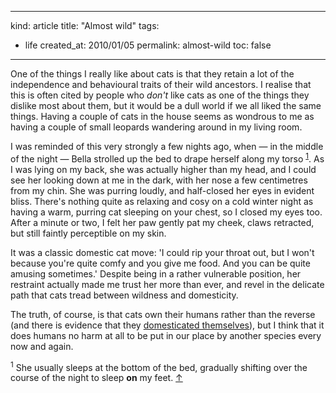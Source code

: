-----
kind: article
title: "Almost wild"
tags:
- life
created_at: 2010/01/05
permalink: almost-wild
toc: false
-----

<p>One of the things I really like about cats is that they retain a lot of the independence and behavioural traits of their wild ancestors. I realise that this is often cited by people who <em>don't</em> like cats as one of the things they dislike most about them, but it would be a dull world if we all liked the same things. Having a couple of cats in the house seems as wondrous to me as having a couple of small leopards wandering around in my living room.</p>

<p>I was reminded of this very strongly a few nights ago, when &mdash; in the middle of the night &mdash; Bella strolled up the bed to drape herself along my torso <sup id="r1-50110"><a href="#f1-50110">1</a></sup>. As I was lying on my back, she was actually higher than my head, and I could see her looking down at me in the dark, with her nose a few centimetres from my chin. She was purring loudly, and half-closed her eyes in evident bliss. There's nothing quite as relaxing and cosy on a cold winter night as having a warm, purring cat sleeping on your chest, so I closed my eyes too. After a minute or two, I felt her paw gently pat my cheek, claws retracted, but still faintly perceptible on my skin.</p>

<p>It was a classic domestic cat move: 'I could rip your throat out, but I won't because you're quite comfy and you give me food. And you can be quite amusing sometimes.' Despite being in a rather vulnerable position, her restraint actually made me trust her more than ever, and revel in the delicate path that cats tread between wildness and domesticity.</p>

<p>The truth, of course, is that cats own their humans rather than the reverse (and there is evidence that they <a href="http://www.washingtonpost.com/wp-dyn/content/article/2007/06/28/AR2007062802343.html">domesticated themselves</a>), but I think that it does humans no harm at all to be put in our place by another species every now and again.</p>

<p><sup id="f1-50110">1</sup> She usually sleeps at the bottom of the bed, gradually shifting over the course of the night to sleep <strong>on</strong> my feet. <a href="#r1-50110">&uarr;</a></p>



